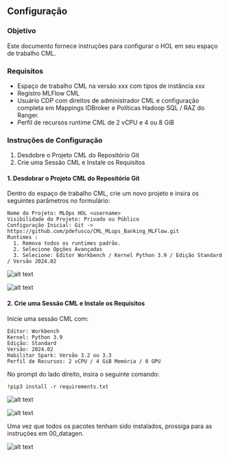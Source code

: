 ## Configuração

### Objetivo

Este documento fornece instruções para configurar o HOL em seu espaço de trabalho CML.

### Requisitos

* Espaço de trabalho CML na versão xxx com tipos de instância xxx
* Registro MLFlow CML
* Usuário CDP com direitos de administrador CML e configuração completa em Mappings IDBroker e Políticas Hadoop SQL / RAZ do Ranger.
* Perfil de recursos runtime CML de 2 vCPU e 4 ou 8 GiB

### Instruções de Configuração

1. Desdobre o Projeto CML do Repositório Git
2. Crie uma Sessão CML e Instale os Requisitos

#### 1. Desdobrar o Projeto CML do Repositório Git

Dentro do espaço de trabalho CML, crie um novo projeto e insira os seguintes parâmetros no formulário:

```
Nome do Projeto: MLOps HOL <username>
Visibilidade do Projeto: Privado ou Público
Configuração Inicial: Git -> https://github.com/pdefusco/CML_MLops_Banking_MLFlow.git
Runtimes :
  1. Remova todos os runtimes padrão.
  2. Selecione Opções Avançadas
  3. Selecione: Editor Workbench / Kernel Python 3.9 / Edição Standard / Versão 2024.02
```

![alt text](../../img/holbnk1.png)

![alt text](../../img/holbnk2.png)

#### 2. Crie uma Sessão CML e Instale os Requisitos

Inicie uma sessão CML com:

```
Editor: Workbench
Kernel: Python 3.9
Edição: Standard
Versão: 2024.02
Habilitar Spark: Versão 3.2 ou 3.3
Perfil de Recursos: 2 vCPU / 4 GiB Memória / 0 GPU
```

No prompt do lado direito, insira o seguinte comando:

```
!pip3 install -r requirements.txt
```

![alt text](../../img/holbnk3.png)

![alt text](../../img/holbnk4.png)

Uma vez que todos os pacotes tenham sido instalados, prossiga para as instruções em 00_datagen.

![alt text](../../img/holbnk5.png)
